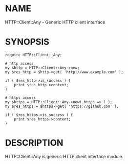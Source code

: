 # NAME

HTTP::Client::Any - Generic HTTP client interface

# SYNOPSIS

    require HTTP::Client::Any;

    # http access
    my $http = HTTP::Client::Any->new;
    my $res_http = $http->get( 'http://www.example.com' );

    if ( $res_http->is_success ) {
        print $res_http->content;
    }

    # https access
    my $https = HTTP::Client::Any->new( https => 1 );
    my $res_https = $https->get( 'https://github.com' );

    if ( $res_https->is_success ) {
        print $res_https->content;
    }

# DESCRIPTION

HTTP::Client::Any is generic HTTP client interface module.
